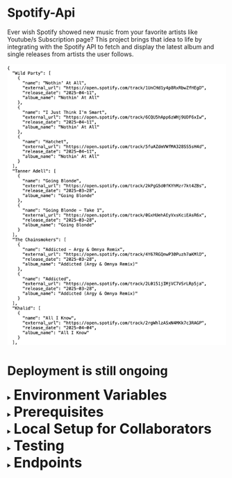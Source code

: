 # Spotify-Api
Ever wish Spotify showed new music from your favorite artists like Youtube/s Subscription page? This project brings that idea to life by integrating with the Spotify API to fetch and display the latest album and single releases from artists the user follows.

![Screenshot of the project](assets/README.png)

# Deployment is still ongoing

<details>
  <summary><strong style="font-size: 32px;">Environment Variables </strong></summary>

**The environmenet variables are securely stored online as GitHub secrets. Only trusted collaborators will be able to access these variables for local development.**

</details>

<details>
  <summary><strong style="font-size: 32px;">Prerequisites</strong></summary>

- Install Docker
- Python 3.12.3

</details>

<details>
  <summary><strong style="font-size: 32px;">Local Setup for Collaborators</strong></summary>

1. Clone repository and navigate to it:
    - git clone https://github.com/"GIT_USERNAME"/spotify-api.git

    - cd spotify-api

2. Create an `.env` file in the root directory of the project.
    - Add the following lines to the `.env` file w/ the actual values:
        - `CLIENT_ID`: Spotify API client ID.
        - `CLIENT_SECRET`: Spotify API client secret.
        - `REDIRECT_URI`: Spotify API redirect URI

2. Run this command to build and run the docker container: 
    - `docker  compose up --build`

3. Login w/ your spotify account and grant authorization to the API

</details>

<details>
  <summary><strong style="font-size: 32px;">Testing</strong></summary>

 - Run `pytest test_main.py` to start tests locally
 - There is a CI workflow established for test automation

</details>

<details>
  <summary><strong style="font-size: 32px;">Endpoints </strong></summary>

###  Login 
- **URL**: `http://localhost:8888/login`
- **Method**: `GET`
- **Description**: The login endpoint prompts the user for their Spotify login. If successful, it will then prompt the user to grant authorization access to the application through the OAuth protocol.
- **Response**: 
  - **Success**: Redirects to `http://localhost:8888/callback`
  - **Error**: Returns an error message if authentication fails.

</details>

